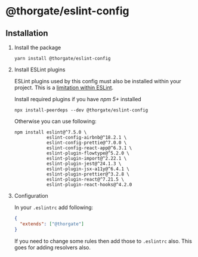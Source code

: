 # @thorgate/eslint-config

## Installation

1) Install the package
   ```shell script
   yarn install @thorgate/eslint-config
   ```

2) Install ESLint plugins

   ESLint plugins used by this config must also be installed within your project. This is a [limitation within ESLint](https://github.com/eslint/rfcs/pull/5).
    
   Install required plugins if you have *npm 5+* installed
   ```shell script
   npx install-peerdeps --dev @thorgate/eslint-config
   ```
    
   Otherwise you can use following:
    
   ```shell script
   npm install eslint@^7.5.0 \
               eslint-config-airbnb@^18.2.1 \
               eslint-config-prettie@^7.0.0 \
               eslint-config-react-app@^6.3.1 \
               eslint-plugin-flowtype@^5.2.0 \
               eslint-plugin-import@^2.22.1 \
               eslint-plugin-jest@^24.1.3 \
               eslint-plugin-jsx-a11y@^6.4.1 \
               eslint-plugin-prettier@^3.2.8 \
               eslint-plugin-react@^7.21.5 \
               eslint-plugin-react-hooks@^4.2.0
   ```

3) Configuration

   In your `.eslintrc` add following:

   ```json
   {
     "extends": ["@thorgate"]
   }
   ```
   
   If you need to change some rules then add those to `.eslintrc` also. This goes for adding resolvers also.
